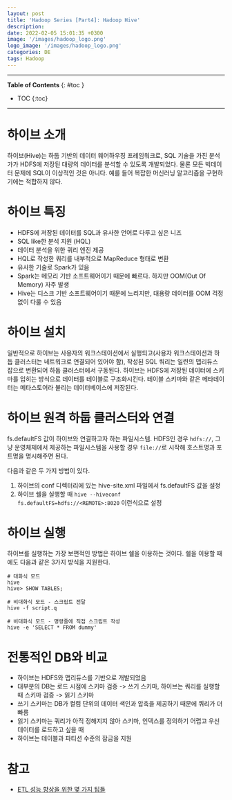 ```yaml
---
layout: post
title: 'Hadoop Series [Part4]: Hadoop Hive'
description: 
date: 2022-02-05 15:01:35 +0300
image: '/images/hadoop_logo.png'
logo_image: '/images/hadoop_logo.png'
categories: DE
tags: Hadoop
---
```

---

**Table of Contents**
{: #toc }
*  TOC
{:toc}

---

# 하이브 소개

하이브(Hive)는 하둡 기반의 데이터 웨어하우징 프레임워크로, SQL 기술을 가진 분석가가 HDFS에 저장된 대량의 데이터를 분석할 수 있도록 개발되었다. 물론 모든 빅데이터 문제에 SQL이 이상적인 것은 아니다. 예를 들어 복잡한 머신러닝 알고리즘을 구현하기에는 적합하지 않다.  

# 하이브 특징

- HDFS에 저장된 데이터를 SQL과 유사한 언어로 다루고 싶은 니즈
- SQL like한 분석 지원 (HQL)
- 데이터 분석을 위한 쿼리 엔진 제공
- HQL로 작성한 쿼리를 내부적으로 MapReduce 형태로 변환
- 유사한 기술로 Spark가 있음
- Spark는 메모리 기반 소프트웨어이기 때문에 빠르다. 하지만 OOM(Out Of Memory) 자주 발생
- Hive는 디스크 기반 소프트웨어이기 때문에 느리지만, 대용량 데이터를 OOM 걱정 없이 다룰 수 있음

# 하이브 설치

일반적으로 하이브는 사용자의 워크스테이션에서 실행되고(사용자 워크스테이션과 하둡 클러스터는 네트워크로 연결되어 있어야 함), 작성된 SQL 쿼리는 일련의 맵리듀스 잡으로 변환되어 하둡 클러스터에서 구동된다. 하이브는 HDFS에 저장된 데이터에 스키마를 입히는 방식으로 데이터를 테이블로 구조화시킨다. 테이블 스키마와 같은 메타데이터는 메타스토어라 불리는 데이터베이스에 저장된다. 

# 하이브 원격 하둡 클러스터와 연결

fs.defaultFS 값이 하이브와 연결하고자 하는 파일시스템. HDFS인 경우 `hdfs://`, 그냥 운영체제에서 제공하는 파일시스템을 사용할 경우 `file://`로 시작해 호스트명과 포트명을 명시해주면 된다.  

다음과 같은 두 가지 방법이 있다.  

1. 하이브의 conf 디렉터리에 있는 hive-site.xml 파일에서 fs.defaultFS 값을 설정
2. 하이브 쉘을 실행할 때 `hive --hiveconf fs.defaultFS=hdfs://<REMOTE>:8020` 이런식으로 설정



# 하이브 실행

하이브를 실행하는 가장 보편적인 방법은 하이브 쉘을 이용하는 것이다. 쉘을 이용할 때에도 다음과 같은 3가지 방식을 지원한다.  

```
# 대화식 모드
hive
hive> SHOW TABLES;
```

```
# 비대화식 모드 - 스크립트 전달
hive -f script.q
```

```
# 비대화식 모드 - 명령줄에 직접 스크립트 작성
hive -e 'SELECT * FROM dummy'
```

# 전통적인 DB와 비교

- 하이브는 HDFS와 맵리듀스를 기반으로 개발되었음
- 대부분의 DB는 로드 시점에 스키마 검증 -> 쓰기 스키마, 하이브는 쿼리를 실행할 때 스키마 검증 -> 읽기 스키마
- 쓰기 스키마는 DB가 컬럼 단위의 데이터 색인과 압축을 제공하기 때문에 쿼리가 더 빠름
- 읽기 스키마는 쿼리가 아직 정해지지 않아 스키마, 인덱스를 정의하기 어렵고 우선 데이터를 로드하고 싶을 때
- 하이브는 테이블과 파티션 수준의 잠금을 지원



# 참고

- [ETL 성능 향상을 위한 몇 가지 팁들](https://danbi-ncsoft.github.io/works/2021/11/05/etl-performace-tips.html)